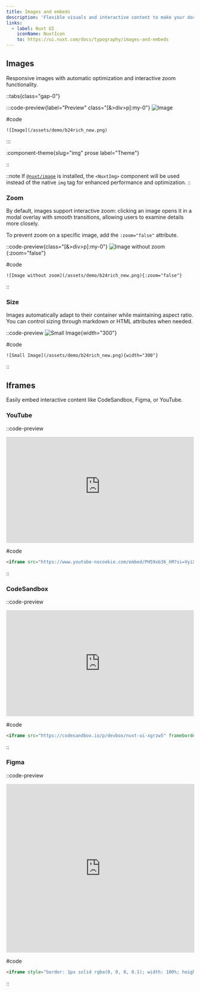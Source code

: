 ```yaml
---
title: Images and embeds
description: 'Flexible visuals and interactive content to make your documentation clearer and more engaging.'
links:
  - label: Nuxt UI
    iconName: NuxtIcon
    to: https://ui.nuxt.com/docs/typography/images-and-embeds
---
```


## Images

Responsive images with automatic optimization and interactive zoom functionality.

::tabs{class="gap-0"}

:::code-preview{label="Preview" class="[&>div>p]:my-0"}
![Image](/assets/demo/b24rich_new.png)

#code

```mdc
![Image](/assets/demo/b24rich_new.png)
```

:::

:component-theme{slug="img" prose label="Theme"}

::

::note
If [`@nuxt/image`](https://image.nuxt.com/get-started/installation) is installed, the `<NuxtImg>` component will be used instead of the native `img` tag for enhanced performance and optimization.
::

### Zoom

By default, images support interactive zoom: clicking an image opens it in a modal overlay with smooth transitions, allowing users to examine details more closely.

To prevent zoom on a specific image, add the `:zoom="false"` attribute.

::code-preview{class="[&>div>p]:my-0"}
![Image without zoom](/assets/demo/b24rich_new.png){:zoom="false"}

#code

```mdc
![Image without zoom](/assets/demo/b24rich_new.png){:zoom="false"}
```

::

### Size

Images automatically adapt to their container while maintaining aspect ratio. You can control sizing through markdown or HTML attributes when needed.

::code-preview
![Small Image](/assets/demo/b24rich_new.png){width="300"}

#code

```mdc
![Small Image](/assets/demo/b24rich_new.png){width="300"}
```

::

## Iframes

Easily embed interactive content like CodeSandbox, Figma, or YouTube.

### YouTube

::code-preview

<iframe src="https://www.youtube-nocookie.com/embed/PH59xb36_hM?si=VyiXBmDzsAUb-pXT" title="YouTube video player" frameborder="0" allow="accelerometer; autoplay; clipboard-write; encrypted-media; gyroscope; picture-in-picture; web-share" referrerpolicy="strict-origin-when-cross-origin" allowfullscreen style="aspect-ratio: 16/9; width: 100%;"></iframe>

#code

```html
<iframe src="https://www.youtube-nocookie.com/embed/PH59xb36_hM?si=VyiXBmDzsAUb-pXT" title="YouTube video player" frameborder="0" allow="accelerometer; autoplay; clipboard-write; encrypted-media; gyroscope; picture-in-picture; web-share" referrerpolicy="strict-origin-when-cross-origin" allowfullscreen style="aspect-ratio: 16/9; width: 100%;"></iframe>
```

::

### CodeSandbox

::code-preview
<iframe src="https://codesandbox.io/p/devbox/nuxt-ui-xgrzw5" frameborder="0" allow="accelerometer; autoplay; clipboard-write; encrypted-media; gyroscope; picture-in-picture; web-share" referrerpolicy="strict-origin-when-cross-origin" allowfullscreen style="aspect-ratio: 16/9; width: 100%;"></iframe>

#code

```html
<iframe src="https://codesandbox.io/p/devbox/nuxt-ui-xgrzw5" frameborder="0" allow="accelerometer; autoplay; clipboard-write; encrypted-media; gyroscope; picture-in-picture; web-share" referrerpolicy="strict-origin-when-cross-origin" allowfullscreen style="aspect-ratio: 16/9; width: 100%;"></iframe>
```

::

### Figma

::code-preview

<iframe style="border: 1px solid rgba(0, 0, 0, 0.1); width: 100%; height: 450px;" src="https://embed.figma.com/file/1544369209862884086/hf_embed?community_viewer=true&embed_host=fastma&fuid=960610330589944894&kind=file&page-selector=0&viewer=1" allowfullscreen></iframe>

#code

```html
<iframe style="border: 1px solid rgba(0, 0, 0, 0.1); width: 100%; height: 450px;" src="https://embed.figma.com/file/1544369209862884086/hf_embed?community_viewer=true&embed_host=fastma&fuid=960610330589944894&kind=file&page-selector=0&viewer=1" allowfullscreen></iframe>
```

::
